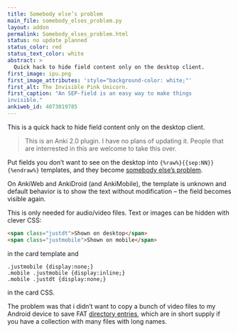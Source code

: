 ```yaml
---
title: Somebody else’s problem
main_file: somebody_elses_problem.py
layout: addon
permalink: Somebody_elses_problem.html
status: no update planned
status_color: red
status_text_color: white
abstract: >
  Quick hack to hide field content only on the desktop client.
first_image: ipu.png
first_image_attributes: 'style="background-color: white;"'
first_alt: The Invisible Pink Unicorn.
first_caption: "An SEP-field is an easy way to make things
invisible."
ankiweb_id: 4073019785
---
```

This is a quick hack to hide field content only on the desktop client.

<blockquote class="nb">This is an Anki 2.0 plugin. I have no plans of
updating it. People that are interrested in this are welcome to take
this over.</blockquote>


Put fields you don’t want to see on the desktop into
`{%raw%}{{sep:NN}}{%endraw%}` templates, and they become
[somebody else’s problem](http://hitchhikers.wikia.com/wiki/Somebody_Else%27s_Problem_field).

On AnkiWeb and AnkiDroid (and AnkiMobile), the template is unknown and
default behavior is to show the text without modification – the field
becomes visible again.

This is only needed for audio/video files. Text or images can be
hidden with clever CSS:

```html
<span class="justdt">Shown on desktop</span>
<span class="justmobile">Shown on mobile</span>
```

in the card template and
<pre><code>.justmobile {display:none;}
.mobile .justmobile {display:inline;}
.mobile .justdt {display:none;}</code></pre>
in the card CSS.

The problem was that i didn’t want to copy a bunch of video files to
my Android device to save FAT
[directory entries](http://en.wikipedia.org/wiki/File_Allocation_Table#VFAT_long_file_names),
which are in short supply if you have a collection with many files
with long names.
